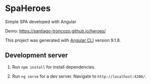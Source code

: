 # SpaHeroes

Simple SPA developed with Angular

Demo: https://santiago-troncozo.github.io/heroes/

This project was generated with [Angular CLI](https://github.com/angular/angular-cli) version 9.1.8.

## Development server

1) Run `npm install` for install dependencies.

2) Run `ng serve` for a dev server. Navigate to `http://localhost:4200/`. 

